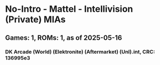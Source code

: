 # No-Intro - Mattel - Intellivision (Private) MIAs
## Games: 1, ROMs: 1, as of 2025-05-16

### DK Arcade (World) (Elektronite) (Aftermarket) (Unl).int, CRC: 136995e3
